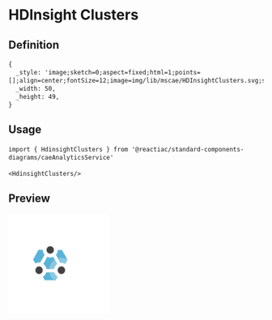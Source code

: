 # HDInsight Clusters

## Definition

```
{
  _style: 'image;sketch=0;aspect=fixed;html=1;points=[];align=center;fontSize=12;image=img/lib/mscae/HDInsightClusters.svg;strokeColor=none;',
  _width: 50,
  _height: 49,
}
```

## Usage

```
import { HdinsightClusters } from '@reactiac/standard-components-diagrams/caeAnalyticsService'

<HdinsightClusters/>
```

## Preview

<img src="./hdinsight-clusters.png" width="200"/>
